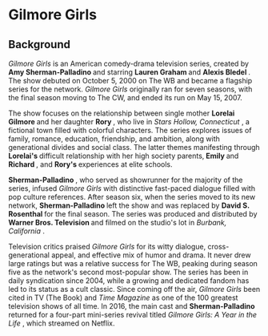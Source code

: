 <h1> Gilmore Girls </h1>

<h2> Background </h2>


<body> <i> Gilmore Girls </i> is an American comedy-drama television series, created by <b> Amy Sherman-Palladino </b> and starring <b> Lauren Graham </b> and <b> Alexis Bledel </b>. The show debuted on October 5, 2000 on The WB and became a flagship series for the network. <i> Gilmore Girls </i> originally ran for seven seasons, with the final season moving to The CW, and ended its run on May 15, 2007.

The show focuses on the relationship between single mother <b> Lorelai Gilmore </b> and her daughter <b> Rory </b>, who live in <i> Stars Hollow, Connecticut </i>, a fictional town filled with colorful characters. The series explores issues of family, romance, education, friendship, and ambition, along with generational divides and social class. The latter themes manifesting through <b> Lorelai's </b> difficult relationship with her high society parents,<b> Emily </b> and <b> Richard </b>, and <b> Rory's </b> experiences at elite schools.

<b> Sherman-Palladino </b>, who served as showrunner for the majority of the series, infused <i> Gilmore Girls </i> with distinctive fast-paced dialogue filled with pop culture references. After season six, when the series moved to its new network, <b> Sherman-Palladino </b> left the show and was replaced by <b> David S. Rosenthal </b> for the final season. The series was produced and distributed by <b> Warner Bros. Television </b> and filmed on the studio's lot in <i> Burbank, California </i>.

Television critics praised <i> Gilmore Girls </i> for its witty dialogue, cross-generational appeal, and effective mix of humor and drama.
It never drew large ratings but was a relative success for The WB, peaking during season five as the network's second most-popular show. 
The series has been in daily syndication since 2004, while a growing and dedicated fandom has led to its status as a cult classic.
Since coming off the air, <i> Gilmore Girls </i> been cited in TV (The Book) and <i> Time Magazine </i> as one of the 100 greatest television shows of all time. In 2016, the main cast and <b> Sherman-Palladino </b> returned for a four-part mini-series revival titled <i> Gilmore Girls: A Year in the Life </i>, which streamed on Netflix. </body>
